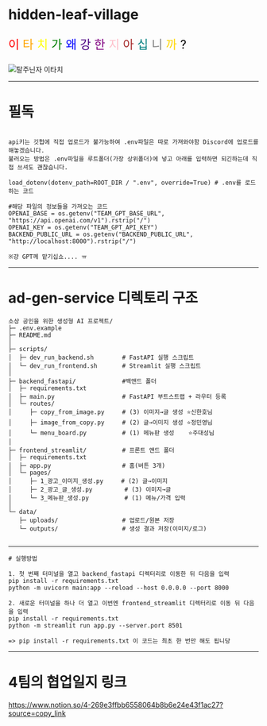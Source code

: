# hidden-leaf-village
<p style="font-size:24px;">
  <span style="color:red;">이</span>
  <span style="color:orange;">타</span>
  <span style="color:yellow;">치</span>
  <span style="color:green;">가</span>
  <span style="color:blue;">왜</span>
  <span style="color:indigo;">강</span>
  <span style="color:purple;">한</span>
  <span style="color:pink;">지</span>
  <span style="color:brown;">아</span>
  <span style="color:teal;">십</span>
  <span style="color:gray;">니</span>
  <span style="color:gold;">까</span>
  <span style="color:black;">?</span>
</p>


![탈주닌자 이타치](https://i3.ruliweb.com/img/24/12/26/1940304a2c2349a83.webp)

---
# 필독
```text

api키는 깃헙에 직접 업로드가 불가능하여 .env파일은 따로 가져와야함 Discord에 업로드를 해놓겠습니다.
불러오는 방법은 .env파일을 루트폴더(가장 상위폴더)에 넣고 아래를 입력하면 되긴하는데 직접 쓰셔도 괜찮습니다.

load_dotenv(dotenv_path=ROOT_DIR / ".env", override=True) # .env를 로드하는 코드

#해당 파일의 정보들을 가져오는 코드
OPENAI_BASE = os.getenv("TEAM_GPT_BASE_URL", "https://api.openai.com/v1").rstrip("/") 
OPENAI_KEY = os.getenv("TEAM_GPT_API_KEY")
BACKEND_PUBLIC_URL = os.getenv("BACKEND_PUBLIC_URL", "http://localhost:8000").rstrip("/")

※걍 GPT께 맡기십쇼.... ㅠ

```
---

# ad-gen-service 디렉토리 구조

```text
소상 공인을 위한 생성형 AI 프로젝트/
├─ .env.example
├─ README.md
│
├─ scripts/
│  ├─ dev_run_backend.sh        # FastAPI 실행 스크립트
│  └─ dev_run_frontend.sh       # Streamlit 실행 스크립트
│
├─ backend_fastapi/             #백앤드 폴더
│  ├─ requirements.txt
│  ├─ main.py                   # FastAPI 부트스트랩 + 라우터 등록
│  └─ routes/
│     ├─ copy_from_image.py     # (3) 이미지→글 생성 ⭐신한호님
│     ├─ image_from_copy.py     # (2) 글→이미지 생성 ⭐정민영님
│     └─ menu_board.py          # (1) 메뉴판 생성    ⭐주대성님
│
├─ frontend_streamlit/          # 프론트 앤드 폴더
│  ├─ requirements.txt
│  ├─ app.py                    # 홈(버튼 3개)
│  └─ pages/
│     ├─ 1_광고_이미지_생성.py     # (2) 글→이미지
│     ├─ 2_광고_글_생성.py         # (3) 이미지→글
│     └─ 3_메뉴판_생성.py          # (1) 메뉴/가격 입력
│
└─ data/
   ├─ uploads/                  # 업로드/원본 저장
   └─ outputs/                  # 생성 결과 저장(이미지/로그)


```

---

```text
# 실행방법

1. 첫 번째 터미널을 열고 backend_fastapi 디렉터리로 이동한 뒤 다음을 입력
pip install -r requirements.txt
python -m uvicorn main:app --reload --host 0.0.0.0 --port 8000

2. 새로운 터미널을 하나 더 열고 이번엔 frontend_streamlit 디렉터리로 이동 뒤 다음을 입력
pip install -r requirements.txt
python -m streamlit run app.py --server.port 8501

=> pip install -r requirements.txt 이 코드는 최초 한 번만 해도 됩니당
```

---

# 4팀의 협업일지 링크

https://www.notion.so/4-269e3ffbb6558064b8b6e24e43f1ac27?source=copy_link
